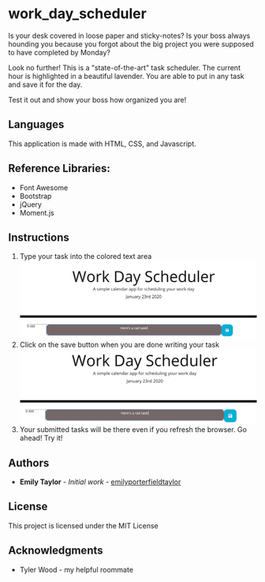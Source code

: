 # work_day_scheduler

Is your desk covered in loose paper and sticky-notes? Is your boss always hounding you because you forgot about the big project you were supposed to have completed by Monday?

Look no further! This is a "state-of-the-art" task scheduler. The current hour is highlighted in a beautiful lavender. You are able to put in any task and save it for the day. 

Test it out and show your boss how organized you are!

## Languages
This application is made with HTML, CSS, and Javascript. 

## Reference Libraries:
* Font Awesome
* Bootstrap
* jQuery
* Moment.js

## Instructions
1. Type your task into the colored text area
![alt text](asset/submittask.png "start")
2. Click on the save button when you are done writing your task
![alt text](asset/selectsave.png "start")
3. Your submitted tasks will be there even if you refresh the browser. Go ahead! Try it!

## Authors

* **Emily Taylor** - *Initial work* - [emilyporterfieldtaylor](https://github.com/emilyporterfieldtaylor)

## License

This project is licensed under the MIT License 

## Acknowledgments

* Tyler Wood - my helpful roommate